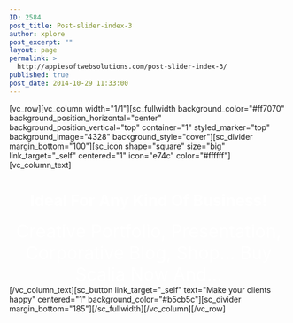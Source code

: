 ```yaml
---
ID: 2584
post_title: Post-slider-index-3
author: xplore
post_excerpt: ""
layout: page
permalink: >
  http://appiesoftwebsolutions.com/post-slider-index-3/
published: true
post_date: 2014-10-29 11:33:00
---
```

[vc_row][vc_column width="1/1"][sc_fullwidth background_color="#ff7070" background_position_horizontal="center" background_position_vertical="top" container="1" styled_marker="top" background_image="4328" background_style="cover"][sc_divider margin_bottom="100"][sc_icon shape="square" size="big" link_target="_self" centered="1" icon="e74c" color="#ffffff"][vc_column_text]<h1 style="text-align: center;"><span style="color: #ffffff;">Ideal For Any Kind Of Business!</span></h1>
<div class="styled-subtitle" style="text-align: center;"><span style="color: #ffffff; font-size: 32px;">Creative Portfolio, Presentation, Corporative Blog, Shop… Buy Scalia Now And…</span></div>[/vc_column_text][sc_button link_target="_self" text="Make your clients happy" centered="1" background_color="#b5cb5c"][sc_divider margin_bottom="185"][/sc_fullwidth][/vc_column][/vc_row]